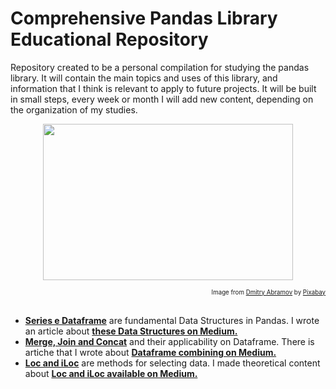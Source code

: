 # Comprehensive Pandas Library Educational Repository
Repository created to be a personal compilation for studying the pandas library. It will contain the main topics and uses of this library, and information that I think is relevant to apply to future projects. It will be built in small steps, every week or month I will add new content, depending on the organization of my studies.

<p align="center"><img src='https://github.com/carlacosmo/PandasLibrary/blob/main/panda_image.png' width="400" height="250"></p>
<div align="right"><sup><sub>Image from <a href="https://pixabay.com/pt/users/creozavr-2567670/?utm_source=link-attribution&utm_medium=referral&utm_campaign=image&utm_content=6084417">Dmitry Abramov</a> by <a href="https://pixabay.com/pt//?utm_source=link-attribution&utm_medium=referral&utm_campaign=image&utm_content=6084417">Pixabay</a></sub></sup></div>

 <br />
 
- **[Series e Dataframe](https://github.com/carlacosmo/PandasLibrary/blob/main/Series_Dataframe.ipynb)** are fundamental Data Structures in Pandas. I wrote an article about **[these Data Structures on Medium.](https://medium.com/@carlacosmo/fundamental-data-structures-in-pandas-f47ecb4f8157)**
- **[Merge, Join and Concat](https://github.com/carlacosmo/PandasLibrary/blob/main/Merge_Join_Concat.ipynb)** and their applicability on Dataframe. There is artiche that I wrote about **[Dataframe combining on Medium.](https://medium.com/@carlacosmo/pandas-dataframe-merge-join-and-concat-2c90b3fd610d)**
- **[Loc and iLoc](https://github.com/carlacosmo/PandasLibrary/blob/main/Loc_iLoc.ipynb)** are methods for selecting data. I made theoretical content about **[Loc and iLoc available on Medium.](https://medium.com/@carlacosmo/selecting-data-loc-and-iloc-22d060084fd9)**


